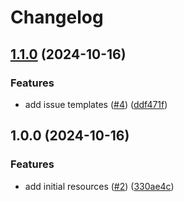 # Changelog

## [1.1.0](https://github.com/CloudNationHQ/terraform-azure-sqlmi/compare/v1.0.0...v1.1.0) (2024-10-16)


### Features

* add issue templates ([#4](https://github.com/CloudNationHQ/terraform-azure-sqlmi/issues/4)) ([ddf471f](https://github.com/CloudNationHQ/terraform-azure-sqlmi/commit/ddf471f87305235bd59ad880b7f04f085ef51fee))

## 1.0.0 (2024-10-16)


### Features

* add initial resources ([#2](https://github.com/CloudNationHQ/terraform-azure-sqlmi/issues/2)) ([330ae4c](https://github.com/CloudNationHQ/terraform-azure-sqlmi/commit/330ae4c0a1876287d07bee00d679ab87a08019d5))
